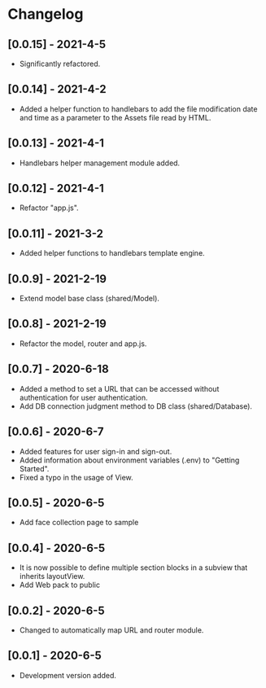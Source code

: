 # Changelog

## [0.0.15] - 2021-4-5

* Significantly refactored.

## [0.0.14] - 2021-4-2

* Added a helper function to handlebars to add the file modification date and time as a parameter to the Assets file read by HTML.

## [0.0.13] - 2021-4-1

* Handlebars helper management module added.

## [0.0.12] - 2021-4-1

* Refactor "app.js".

## [0.0.11] - 2021-3-2

* Added helper functions to handlebars template engine.

## [0.0.9] - 2021-2-19

* Extend model base class (shared/Model).

## [0.0.8] - 2021-2-19

* Refactor the model, router and app.js.

## [0.0.7] - 2020-6-18

* Added a method to set a URL that can be accessed without authentication for user authentication.
* Add DB connection judgment method to DB class (shared/Database).

## [0.0.6] - 2020-6-7

* Added features for user sign-in and sign-out.
* Added information about environment variables (.env) to "Getting Started".
* Fixed a typo in the usage of View.

## [0.0.5] - 2020-6-5

* Add face collection page to sample

## [0.0.4] - 2020-6-5

* It is now possible to define multiple section blocks in a subview that inherits layoutView.
* Add Web pack to public

## [0.0.2] - 2020-6-5

* Changed to automatically map URL and router module.

## [0.0.1] - 2020-6-5

* Development version added.